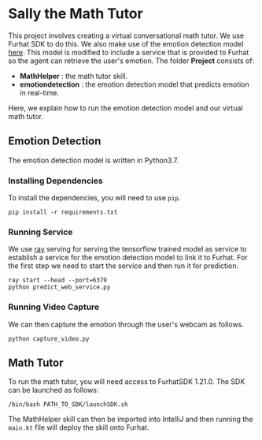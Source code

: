 # Sally the Math Tutor

This project involves creating a virtual conversational math tutor. We use Furhat SDK to do this. We also make use of the emotion detection model [here](https://github.com/atulapra/Emotion-detection). This model is modified to include a service that is provided to Furhat so the agent can retrieve the user's emotion. The folder **Project** consists of:
- **MathHelper** : the math tutor skill.
- **emotiondetection** : the emotion detection model that predicts emotion in real-time.

Here, we explain how to run the emotion detection model and our virtual math tutor.

## Emotion Detection
The emotion detection model is written in Python3.7. 
### Installing Dependencies
To install the dependencies, you will need to use ```pip```.
```
pip install -r requirements.txt
```
### Running Service
We use [ray](https://docs.ray.io/en/master/serve/) serving for serving the tensorflow trained model as service to establish a service for the emotion detection model to link it to Furhat. For the first step we need to start the service and then run it for prediction.
```
ray start --head --port=6379
python predict_web_service.py
```
### Running Video Capture
We can then capture the emotion through the user's webcam as follows.
```
python capture_video.py
```

## Math Tutor
To run the math tutor, you will need access to FurhatSDK 1.21.0. The SDK can be launched as follows:
```
/bin/bash PATH_TO_SDK/launchSDK.sh
```
The MathHelper skill can then be imported into IntelliJ and then running the ```main.kt``` file will deploy the skill onto Furhat. 
